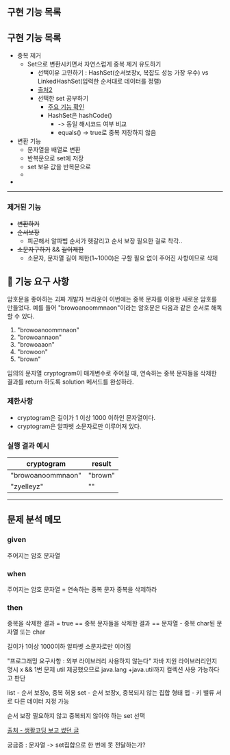 ## 구현 기능 목록


## 구현 기능 목록

- 중복 제거
  - Set으로 변환시키면서 자연스럽게 중복 제거 유도하기
    - 선택이유 고민하기 : HashSet(순서보장x, 복잡도 성능 가장 우수) 
                       vs LinkedHashSet(입력한 순서대로 데이터를 정렬)
    - [출처2](http://kwseo.github.io/2015/09/24/time-complexity-about-collections/)
    - 선택한 set 공부하기
      - [주요 기능 확인](http://www.tcpschool.com/java/java_collectionFramework_set)
      - HashSet은 hashCode() 
        - -> 동일 해시코드 여부 비교 
        - equals() -> true로 중복 저장하지 않음
- 변환 기능
  - 문자열을 배열로 변환
  - 반복문으로 set에 저장
  - set 보유 값을 반복문으로
  - 
- 

  

---
### 제거된 기능
- ~~변환하기~~
- ~~순서보장~~
  - 피곤해서 알파벱 순서가 헷갈리고 순서 보장 필요한 걸로 착각..
- ~~소문자구하기~~ && ~~길이제한~~
  - 소문자, 문자열 길이 제한(1~1000)은 구할 필요 없이 주어진 사항이므로 삭제

## 🚀 기능 요구 사항

암호문을 좋아하는 괴짜 개발자 브라운이 이번에는 중복 문자를 이용한 새로운 암호를 만들었다. 예를 들어 "browoanoommnaon"이라는 암호문은 다음과 같은 순서로 해독할 수 있다.

1. "browoanoommnaon"
2. "browoannaon"
3. "browoaaon"
4. "browoon"
5. "brown"

임의의 문자열 cryptogram이 매개변수로 주어질 때, 연속하는 중복 문자들을 삭제한 결과를 return 하도록 solution 메서드를 완성하라.

### 제한사항

- cryptogram은 길이가 1 이상 1000 이하인 문자열이다.
- cryptogram은 알파벳 소문자로만 이루어져 있다.

### 실행 결과 예시

| cryptogram | result |
| --- | --- |
| "browoanoommnaon" | "brown" |
| "zyelleyz" | "" |


---

## 문제 분석 메모

### given
주어지는 암호 문자열

### when
주어지는 암호 문자열 = 연속하는 중복 문자
중복을 삭제하라

###  then
중복을 삭제한 결과 = true
== 중복 문자들을 삭제한 결과
== 문자열 - 중복 char된 문자열 또는 char

길이가 1이상 1000이하
알파벳 소문자로만 이어짐

"프로그래밍 요구사항 : 외부 라이브러리 사용하지 않는다"
자바 지원 라이브러리인지 명시 x && 1번 문제 util 제공했으므로
java.lang +java.util까지 컬렉션 사용 가능하다고 판단

list - 순서 보장o, 중복 허용
set - 순서 보장x, 중복되지 않는 집합 형태
맵 - 키 밸류 서로 다른 데이터 지정 가능

순서 보장 필요하지 않고 중복되지 않아야 하는 set 선택

[출처 - 생활코딩 보고 썼던 글](https://velog.io/@urtimeislimited/컬렉션-프레임워크)

궁금증 : 문자열 -> set집합으로 한 번에 못 전달하는가?

